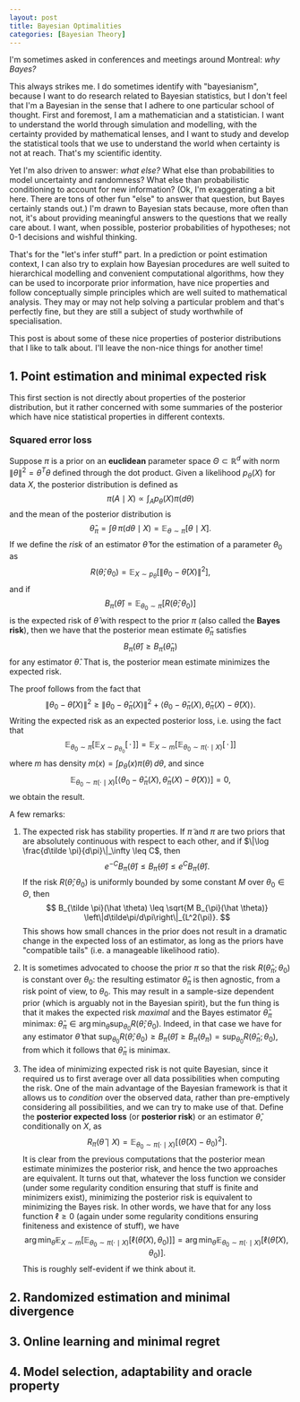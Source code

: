 ```yaml
---
layout: post
title: Bayesian Optimalities
categories: [Bayesian Theory]
---
```


I'm sometimes asked in conferences and meetings around Montreal: *why Bayes?* 

This always strikes me. I do sometimes identify with "bayesianism", because I want to do research related to Bayesian statistics, but I don't feel that I'm a Bayesian in the sense that I adhere to one particular school of thought. First and foremost, I am a mathematician and a statistician. I want to understand the world through simulation and modelling, with the certainty provided by mathematical lenses, and I want to study and develop the statistical tools that we use to understand the world when certainty is not at reach. That's my scientific identity.

Yet I'm also driven to answer: *what else?* What else than probabilities to model uncertainty and randomness? What else than probabilistic conditioning to account for new information? (Ok, I'm exaggerating a bit here. There are tons of other fun "else" to answer that question, but Bayes certainly stands out.) I'm drawn to Bayesian stats because, more often than not, it's about providing meaningful answers to the questions that we really care about. I want, when possible, posterior probabilities of hypotheses; not 0-1 decisions and wishful thinking.

That's for the "let's infer stuff" part. In a prediction or point estimation context, I can also try to explain how Bayesian procedures are well suited to hierarchical modelling and convenient computational algorithms, how they can be used to incorporate prior information, have nice properties and follow conceptually simple principles which are well suited to mathematical analysis. They may or may not help solving a particular problem and that's perfectly fine, but they are still a subject of study worthwhile of specialisation.

This post is about some of these nice properties of posterior distributions that I like to talk about. I'll leave the non-nice things for another time!

## 1. Point estimation and minimal expected risk

This first section is not directly about properties of the posterior distribution, but it rather concerned with some summaries of the posterior which have nice statistical properties in different contexts.

### Squared error loss

Suppose $\pi$ is a prior on an **euclidean** parameter space $\Theta \subset \mathbb{R}^d$ with norm $\|\theta\|^2 = \theta^T \theta$ defined through the dot product. Given a likelihood $p_\theta(X)$ for data $X$, the posterior distribution is defined as
$$
\pi(A \mid X) \propto \int_A p_\theta(X) \pi(d\theta)
$$
and the mean of the posterior distribution is
$$
\hat \theta_{\pi} = \int \theta \,\pi(d\theta \mid X) = \mathbb{E}_{\theta \sim \pi}[\theta \mid X].
$$
If we define the *risk* of an estimator $\hat \theta$ for the estimation of a parameter $\theta_0$ as
$$
R(\hat \theta; \theta_0) = \mathbb{E}_{X \sim p_\theta}[\|\theta_0 - \hat \theta(X)\|^2],
$$
and if 
$$
B_\pi(\hat \theta) = \mathbb{E}_{\theta_0 \sim \pi}[R(\hat \theta; \theta_0)]
$$
is the expected risk of $\hat \theta$ with respect to the prior $\pi$ (also called the **Bayes risk**), then we have that the posterior mean estimate $\hat \theta_{\pi}$ satisfies
$$
B_\pi(\hat \theta) \geq B_\pi(\hat \theta_\pi)
$$
for any estimator $\hat \theta$. That is, the posterior mean estimate minimizes the expected risk.

The proof follows from the fact that
$$
\| \theta_0 - \hat \theta(X) \|^2 \geq \|\theta_0 - \hat \theta_\pi(X) \|^2 + \langle \theta_0 - \hat \theta_\pi(X), \hat \theta_\pi(X) - \hat \theta(X)\rangle.
$$
Writing the expected risk as an expected posterior loss, i.e. using the fact that
$$
\mathbb{E}_{\theta_0 \sim \pi}\left[\mathbb{E}_{X \sim p_{\theta_0}}[\,\cdot\,]\right] = \mathbb{E}_{X \sim m}\left[\mathbb{E}_{\theta_0 \sim \pi(\cdot \mid X)}[\,\cdot\,]\right]
$$
where $m$ has density $m(x) = \int p_\theta(x) \pi(\theta)\,d\theta$, and since
$$
\mathbb{E}_{\theta_0 \sim \pi(\cdot \mid X)}\left[\langle \theta_0 - \hat \theta_\pi(X), \hat \theta_\pi(X) - \hat \theta(X)\rangle\right] = 0,
$$
we obtain the result.

A few remarks:

1. The expected risk has stability properties. If $\tilde \pi$ and $\pi$ are two priors that are absolutely continuous with respect to each other, and if $\|\log \frac{d\tilde \pi}{d\pi}\|_\infty \leq C$, then
   $$
   e^{-C}B_\pi(\hat\theta) \leq B_{\tilde \pi}(\hat \theta) \leq e^C B_{\pi}(\hat \theta).
   $$
   If the risk $R(\hat \theta; \theta_0)$ is uniformly bounded by some constant $M$ over $\theta_0\in \Theta$, then
   $$
   B_{\tilde \pi}(\hat \theta) \leq \sqrt{M B_{\pi}(\hat \theta)} \left\|d\tilde\pi/d\pi\right\|_{L^2(\pi)}.
   $$
   This shows how small chances in the prior does not result in a dramatic change in the expected loss of an estimator, as long as the priors have "compatible tails" (i.e. a manageable likelihood ratio).

2. It is sometimes advocated to choose the prior $\pi$ so that the risk $R(\hat \theta_\pi; \theta_0)$ is constant over $\theta_0$: the resulting estimator $\hat \theta_\pi$ is then agnostic, from a risk point of view, to $\theta_0$. This may result in a sample-size dependent prior (which is arguably not in the Bayesian spirit), but the fun thing is that it makes the expected risk *maximal* and the Bayes estimator $\hat \theta_\pi$ minimax: $\hat \theta_\pi \in \arg\min _ {\hat\theta} \sup _ {\theta_0}R(\hat \theta;\theta_0)$. Indeed, in that case we have for any estimator $\hat \theta$ that $\sup_{\theta_0} R(\hat \theta; \theta_0) \geq B_\pi(\hat \theta) \geq B_\pi(\theta_\pi) = \sup_{\theta_0}R(\hat \theta_\pi;\theta_0)$, from which it follows that $\hat \theta_\pi$ is minimax.

3. The idea of minimizing expected risk is not quite Bayesian, since it required us to first average over all data possibilities when computing the risk. One of the main advantage of the Bayesian framework is that it allows us to *condition* over the observed data, rather than pre-emptively considering all possibilities, and we can try to make use of that. Define the **posterior expected loss** (or **posterior risk**) or an estimator $\hat \theta$, conditionally on $X$, as
   $$
   R_\pi(\hat \theta\mid X) = \mathbb{E}_{\theta_0 \sim \pi(\cdot \mid X)}\left[(\hat \theta(X) - \theta_0)^2\right].
   $$
   It is clear from the previous computations that the posterior mean estimate minimizes the posterior risk, and hence the two approaches are equivalent. It turns out that, whatever the loss function we consider (under some regularity condition ensuring that stuff is finite and minimizers exist), minimizing the posterior risk is equivalent to minimizing the Bayes risk. In other words, we have that for any loss function $\ell \geq 0$ (again under some regularity conditions ensuring finiteness and existence of stuff), we have
   $$
   \arg\min_{\hat \theta}\mathbb{E}_{X \sim m}\left[\mathbb{E}_{\theta_0 \sim \pi(\cdot \mid X)}[\ell(\hat \theta(X), \theta_0)]\right] = \arg\min_{\hat\theta}\mathbb{E}_{\theta_0 \sim \pi(\cdot \mid X)}[\ell(\hat \theta(X), \theta_0)].
   $$
   This is roughly self-evident if we think about it.

## 2. Randomized estimation and minimal divergence



## 3. Online learning and minimal regret



## 4. Model selection, adaptability and oracle property





